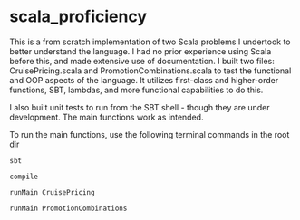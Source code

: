# scala_proficiency

This is a from scratch implementation of two Scala problems I undertook to better understand the language. I had no prior experience using Scala before this, and made extensive use of documentation. I built two files: CruisePricing.scala and PromotionCombinations.scala to test the functional and OOP aspects of the language. It utilizes first-class and higher-order functions, SBT, lambdas, and more functional capabilities to do this. 

I also built unit tests to run from the SBT shell - though they are under development. The main functions work as intended. 

To run the main functions, use the following terminal commands in the root dir

```console 
sbt
```

```console
compile
```

```console 
runMain CruisePricing
```

```console
runMain PromotionCombinations
```
